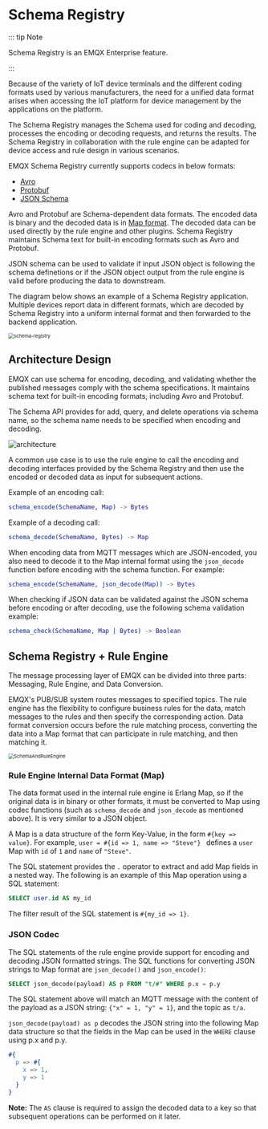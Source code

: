 # Schema Registry

::: tip Note

Schema Registry is an EMQX Enterprise feature.

:::

Because of the variety of IoT device terminals and the different coding formats used by various manufacturers, the need for a unified data format arises when accessing the IoT platform for device management by the applications on the platform.

The Schema Registry manages the Schema used for coding and decoding, processes the encoding or decoding requests, and returns the results. The Schema Registry in collaboration with the rule engine can be adapted for device access and rule design in
various scenarios.

EMQX Schema Registry currently supports codecs in below formats:

- [Avro](https://avro.apache.org)
- [Protobuf](https://developers.google.com/protocol-buffers/)
- [JSON Schema](https://json-schema.org/)

Avro and Protobuf are Schema-dependent data formats. The encoded data is binary and the decoded data is in [Map format](#rule-engine-internal-data-format-map). The decoded data can be used directly by the rule engine and other plugins. Schema Registry maintains Schema text for built-in encoding formats such as Avro and Protobuf.

JSON schema can be used to validate if input JSON object is following the schema definetions or if the JSON object output from the rule engine is valid before producing the data to downstream.

The diagram below shows an example of a Schema Registry application. Multiple devices report data in different formats, which are decoded by Schema Registry into a uniform internal format and then forwarded to the backend application.

<img src="./assets/schema-registry.png" alt="schema-registry" style="zoom:67%;" />

## Architecture Design

EMQX can use schema for encoding, decoding, and validating whether the published messages comply with the schema specifications. It maintains schema text for built-in encoding formats, including Avro and Protobuf.

The Schema API provides for add, query, and delete operations via schema name, so the schema name needs to be specified when encoding and decoding.

![architecture](./assets/schema_registry/schema_registry1.svg)

A common use case is to use the rule engine to call the encoding and decoding interfaces provided by the Schema Registry and then use the encoded or decoded data as input for subsequent actions.

Example of an encoding call:

```erlang
schema_encode(SchemaName, Map) -> Bytes
```

Example of a decoding call:

```erlang
schema_decode(SchemaName, Bytes) -> Map
```

When encoding data from MQTT messages which are JSON-encoded, you also need to decode it to the Map internal format using the `json_decode` function before encoding with the schema function.  For example:

```erlang
schema_encode(SchemaName, json_decode(Map)) -> Bytes
```

When checking if JSON data can be validated against the JSON schema before encoding or after decoding, use the following schema validation example:

```erlang
schema_check(SchemaName, Map | Bytes) -> Boolean
```

## Schema Registry + Rule Engine

The message processing layer of EMQX can be divided into three parts: Messaging, Rule Engine, and Data Conversion.

EMQX's PUB/SUB system routes messages to specified topics. The rule engine has the flexibility to configure business rules for the data, match messages to the rules and then specify the corresponding action. Data format conversion occurs before the rule matching process, converting the data into a Map format that can participate in rule matching, and then matching it.

<img src="./assets/SchemaAndRuleEngine.png" alt="SchemaAndRuleEngine" style="zoom:67%;" />


### Rule Engine Internal Data Format (Map)

The data format used in the internal rule engine is Erlang Map, so if the original data is in binary or other formats, it must be converted to Map using codec functions (such as `schema_decode` and `json_decode` as mentioned above).  It is very similar to a JSON object.

A Map is a data structure of the form Key-Value, in the form `#{key => value}`. For example, `user = #{id => 1, name => "Steve"} ` defines a `user` Map with `id` of `1` and `name` of `"Steve"`.

The SQL statement provides the `.` operator to extract and add Map fields in a nested way. The following is an example of this Map operation using a SQL statement:

```sql
SELECT user.id AS my_id
```

The filter result of the SQL statement is `#{my_id => 1}`.

### JSON Codec

The SQL statements of the rule engine provide support for encoding and decoding JSON formatted strings. The SQL functions for converting JSON strings to Map format are `json_decode()` and `json_encode()`:

```sql
SELECT json_decode(payload) AS p FROM "t/#" WHERE p.x = p.y
```

The SQL statement above will match an MQTT message with the content of the payload as a JSON string: `{"x" = 1, "y" = 1}`, and the topic as `t/a`.

`json_decode(payload) as p` decodes the JSON string into the following Map data structure so that the fields in the Map can be used in the `WHERE` clause using p.x and p.y.

```erlang
#{
  p => #{
    x => 1,
    y => 1
  }
}
```

**Note:** The `AS` clause is required to assign the decoded data to a key so that subsequent operations can be performed on it later.

